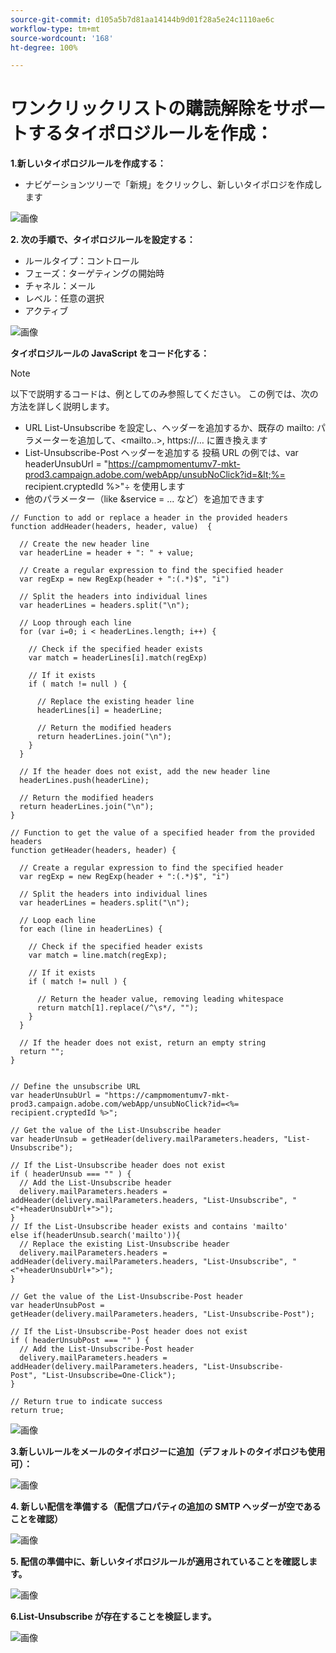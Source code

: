 ```yaml
---
source-git-commit: d105a5b7d81aa14144b9d01f28a5e24c1110ae6c
workflow-type: tm+mt
source-wordcount: '168'
ht-degree: 100%

---
```

# ワンクリックリストの購読解除をサポートするタイポロジルールを作成：

**1.新しいタイポロジルールを作成する：**

* ナビゲーションツリーで「新規」をクリックし、新しいタイポロジを作成します

![画像](/help/assets/CreatingTypologyRules1.png)

**2. 次の手順で、タイポロジルールを設定する：**

* ルールタイプ：コントロール
* フェーズ：ターゲティングの開始時
* チャネル：メール
* レベル：任意の選択
* アクティブ


![画像](/help/assets/CreatingTypologyRules2.png)


**タイポロジルールの JavaScript をコード化する：**


>[!NOTE]
>
>以下で説明するコードは、例としてのみ参照してください。
>この例では、次の方法を詳しく説明します。
>* URL List-Unsubscribe を設定し、ヘッダーを追加するか、既存の mailto: パラメーターを追加して、&lt;mailto..>, https://… に置き換えます
>* List-Unsubscribe-Post ヘッダーを追加する
>投稿 URL の例では、var headerUnsubUrl = &quot;https://campmomentumv7-mkt-prod3.campaign.adobe.com/webApp/unsubNoClick?id=&lt;%= recipient.cryptedId %>&quot;÷ を使用します
>* 他のパラメーター（like &amp;service = ... など）を追加できます
>


```
// Function to add or replace a header in the provided headers 
function addHeader(headers, header, value)  { 
    
  // Create the new header line 
  var headerLine = header + ": " + value; 
    
  // Create a regular expression to find the specified header 
  var regExp = new RegExp(header + ":(.*)$", "i") 
    
  // Split the headers into individual lines 
  var headerLines = headers.split("\n"); 
    
  // Loop through each line 
  for (var i=0; i < headerLines.length; i++) { 
      
    // Check if the specified header exists 
    var match = headerLines[i].match(regExp) 
      
    // If it exists 
    if ( match != null ) { 
        
      // Replace the existing header line 
      headerLines[i] = headerLine; 
        
      // Return the modified headers 
      return headerLines.join("\n"); 
    } 
  } 
    
  // If the header does not exist, add the new header line 
  headerLines.push(headerLine); 
    
  // Return the modified headers 
  return headerLines.join("\n"); 
} 
  
// Function to get the value of a specified header from the provided headers 
function getHeader(headers, header) { 
    
  // Create a regular expression to find the specified header 
  var regExp = new RegExp(header + ":(.*)$", "i") 
    
  // Split the headers into individual lines 
  var headerLines = headers.split("\n"); 
    
  // Loop each line 
  for each (line in headerLines) { 
      
    // Check if the specified header exists 
    var match = line.match(regExp); 
      
    // If it exists 
    if ( match != null ) { 
        
      // Return the header value, removing leading whitespace 
      return match[1].replace(/^\s*/, ""); 
    } 
  } 
    
  // If the header does not exist, return an empty string 
  return ""; 
} 
  
  
// Define the unsubscribe URL 
var headerUnsubUrl = "https://campmomentumv7-mkt-prod3.campaign.adobe.com/webApp/unsubNoClick?id=<%= recipient.cryptedId %>"; 
  
// Get the value of the List-Unsubscribe header 
var headerUnsub = getHeader(delivery.mailParameters.headers, "List-Unsubscribe"); 
  
// If the List-Unsubscribe header does not exist 
if ( headerUnsub === "" ) { 
  // Add the List-Unsubscribe header 
  delivery.mailParameters.headers = addHeader(delivery.mailParameters.headers, "List-Unsubscribe", "<"+headerUnsubUrl+">"); 
} 
// If the List-Unsubscribe header exists and contains 'mailto' 
else if(headerUnsub.search('mailto')){ 
  // Replace the existing List-Unsubscribe header 
  delivery.mailParameters.headers = addHeader(delivery.mailParameters.headers, "List-Unsubscribe", "<"+headerUnsubUrl+">"); 
} 
  
// Get the value of the List-Unsubscribe-Post header 
var headerUnsubPost = getHeader(delivery.mailParameters.headers, "List-Unsubscribe-Post"); 
  
// If the List-Unsubscribe-Post header does not exist 
if ( headerUnsubPost === "" ) { 
  // Add the List-Unsubscribe-Post header 
  delivery.mailParameters.headers = addHeader(delivery.mailParameters.headers, "List-Unsubscribe-Post", "List-Unsubscribe=One-Click"); 
} 
  
// Return true to indicate success 
return true; 
```


![画像](/help/assets/CreatingTypologyRules3.png)

**3.新しいルールをメールのタイポロジーに追加（デフォルトのタイポロジも使用可）：**

![画像](/help/assets/CreatingTypologyRules4.png)

**4. 新しい配信を準備する（配信プロパティの追加の SMTP ヘッダーが空であることを確認）**

![画像](/help/assets/CreatingTypologyRules5.png)

**5. 配信の準備中に、新しいタイポロジルールが適用されていることを確認します。**

![画像](/help/assets/CreatingTypologyRules6.png)



**6.List-Unsubscribe が存在することを検証します。**

![画像](/help/assets/CreatingTypologyRules7.png)
